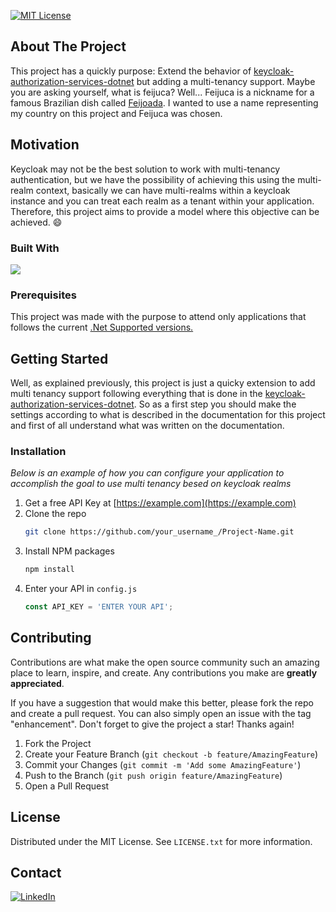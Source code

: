 <a id="readme-top"></a>

[![MIT License][license-shield]][license-url]

<!-- ABOUT THE PROJECT -->
## About The Project
This project has a quickly purpose: Extend the behavior of [keycloak-authorization-services-dotnet](https://nikiforovall.github.io/keycloak-authorization-services-dotnet/) but adding a multi-tenancy support.
Maybe you are asking yourself, what is feijuca? Well... Feijuca is a nickname for a famous Brazilian dish called [Feijoada](https://theculturetrip.com/south-america/brazil/articles/a-brief-introduction-to-feijoada-brazils-national-dish). I wanted to use a name representing my country on this project and Feijuca was chosen.


## Motivation
Keycloak may not be the best solution to work with multi-tenancy authentication, but we have the possibility of achieving this using the multi-realm context, basically we can have multi-realms within a keycloak instance and you can treat each realm as a tenant within your application.
Therefore, this project aims to provide a model where this objective can be achieved. :smile:


### Built With
<img src="https://img.shields.io/badge/dotnet8-blue" />

### Prerequisites
This project was made with the purpose to attend only applications that follows the current [.Net Supported versions.](https://dotnet.microsoft.com/en-us/download/dotnet) 

## Getting Started
Well, as explained previously, this project is just a quicky extension to add multi tenancy support following everything that is done in the [keycloak-authorization-services-dotnet](https://nikiforovall.github.io/keycloak-authorization-services-dotnet/).
So as a first step you should make the settings according to what is described in the documentation for this project and first of all understand what was written on the documentation.

### Installation
_Below is an example of how you can configure your application to accomplish the goal to use multi tenancy besed on keycloak realms_

1. Get a free API Key at [https://example.com](https://example.com)
2. Clone the repo
   ```sh
   git clone https://github.com/your_username_/Project-Name.git
   ```
3. Install NPM packages
   ```sh
   npm install
   ```
4. Enter your API in `config.js`
   ```js
   const API_KEY = 'ENTER YOUR API';
   ```

<!-- CONTRIBUTING -->
## Contributing

Contributions are what make the open source community such an amazing place to learn, inspire, and create. Any contributions you make are **greatly appreciated**.

If you have a suggestion that would make this better, please fork the repo and create a pull request. You can also simply open an issue with the tag "enhancement".
Don't forget to give the project a star! Thanks again!

1. Fork the Project
2. Create your Feature Branch (`git checkout -b feature/AmazingFeature`)
3. Commit your Changes (`git commit -m 'Add some AmazingFeature'`)
4. Push to the Branch (`git push origin feature/AmazingFeature`)
5. Open a Pull Request

<!-- LICENSE -->
## License

Distributed under the MIT License. See `LICENSE.txt` for more information.


<!-- CONTACT -->
## Contact
[![LinkedIn][linkedin-shield]][linkedin-url]

[issues-shield]: https://img.shields.io/github/issues/othneildrew/Best-README-Template.svg?style=for-the-badge
[issues-url]: https://github.com/othneildrew/Best-README-Template/issues
[license-shield]: https://img.shields.io/github/license/othneildrew/Best-README-Template.svg?style=for-the-badge
[license-url]: https://github.com/othneildrew/Best-README-Template/blob/master/LICENSE.txt
[linkedin-shield]: https://img.shields.io/badge/-LinkedIn-black.svg?style=for-the-badge&logo=linkedin&colorB=555
[linkedin-url]: https://www.linkedin.com/in/felipemattioli/
[product-screenshot]: images/screenshot.png
